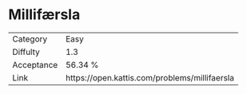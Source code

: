 # Millifærsla

<table>
    <tr>
        <td>Category</td>
        <td>Easy</td>
    </tr>
    <tr>
        <td>Diffulty</td>
        <td>1.3</td>
    </tr>
    <tr>
        <td>Acceptance</td>
        <td>56.34 %</td>
    </tr>
    <tr>
        <td>Link</td>
        <td>https://open.kattis.com/problems/millifaersla</td>
    </tr>
</table>